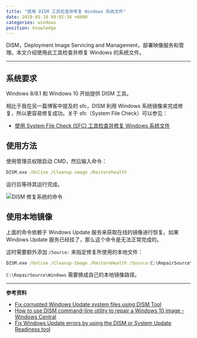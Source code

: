 ```yaml
---
title: "使用 DISM 工具检查并修复 Windows 系统文件"
date: 2019-05-10 09:02:34 +0800
categories: windows
position: knowledge
---
```


DISM，Deployment Image Servicing and Management，部署映像服务和管理。本文介绍使用此工具检查并修复 Windows 的系统文件。

---

<div id="toc"></div>

## 系统要求

Windows 8/8.1 和 Windows 10 开始提供 DISM 工具。

相比于我在另一篇博客中提及的 sfc，DISM 利用 Windows 系统镜像来完成修复，所以更容易修复成功。关于 sfc（System File Check）可以参见：

- [使用 System File Check (SFC) 工具检查并修复 Windows 系统文件](/post/system-file-check-scan-and-repair-system-files)

## 使用方法

使用管理员权限启动 CMD，然后输入命令：

```cmd
DISM.exe /Online /Cleanup-image /Restorehealth
```

运行后等待其运行完成。

![DISM 修复系统的命令](/static/posts/2019-05-09-21-06-09.png)

## 使用本地镜像

上面的命令依赖于 Windows Update 服务来获取在线的镜像进行恢复。如果 Windows Update 服务已经挂了，那么这个命令是无法正常完成的。

这时需要额外添加 `/Source:` 来指定修复所使用的本地文件：

```cmd
DISM.exe /Online /Cleanup-Image /RestoreHealth /Source:C:\RepairSource\Windows /LimitAccess
```

`C:\RepairSource\Windows` 需要换成自己的本地镜像路径。

---

**参考资料**

- [Fix corrupted Windows Update system files using DISM Tool](https://www.thewindowsclub.com/fix-windows-update-using-dism)
- [How to use DISM command-line utility to repair a Windows 10 image - Windows Central](https://www.windowscentral.com/how-use-dism-command-line-utility-repair-windows-10-image)
- [Fix Windows Update errors by using the DISM or System Update Readiness tool](https://support.microsoft.com/en-us/help/947821/fix-windows-update-errors-by-using-the-dism-or-system-update-readiness)

